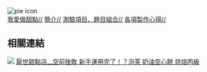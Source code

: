 <html>
<body>
  <img src="https://cdn.freecodecamp.org/curriculum/css-cafe/pie.jpg" alt="pie icon"/>
  <nav>
    <a href="./README.md">我愛做甜點//</a>
    <a href="./nunber2.md">簡介//</a>
    <a href="./2.md">測驗項目、題目組合//</a>
    <a href="./3.md">各項製作心得//</a>
   
  </nav>
 <div id="相關連結">
    <h2>相關連結</h2>
    <img src="https://i.ytimg.com/vi/sqyjWSaJF5g/hq720.jpg?sqp=-oaymwEhCK4FEIIDSFryq4qpAxMIARUAAAAAGAElAADIQj0AgKJD&rs=AOn4CLAmmcWo2uBbzhRtIv0_zH5Lpf1E0w" />
    <a href="https://www.pressplay.cc/project/7CDADD646D861A2BFB42BE457FCB4078/articles/EE8009B504F089CDF423FB495F6A8E08" target="_blank">厭世甜點店__空前挫敗 新手運用完了！？泡芙 奶油空心餅 烘焙丙級</a>
    
  </div>
</body>

</html>
